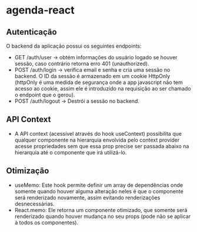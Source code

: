 # agenda-react

## Autenticação

O backend da aplicação possui os seguintes endpoints:

- GET /auth/user -> obtém informações do usuário logado se houver sessão, caso contrário retorna erro 401 (unauthorized).
- POST /auth/login -> verifica email e senha e cria uma sessão no backend. O ID da sessão é armazenado em um cookie HttpOnly (httpOnly é uma medida de segurança onde a app javascript não tem acesso ao cookie, assim ele é introduzido na requisição ao ser chamado o endpoint que o gerou).
- POST /auth/logout -> Destrói a sessão no backend.

## API Context

- A API context (acessível através do hook useContext) possibilita que qualquer componente na hierarquia envolvida pelo context provider acesse propriedades sem que essa prop precise ser passada abaixo na hierarquia até o componente que irá utilizá-lo.

## Otimização

- useMemo: Este hook permite definir um array de dependências onde somente quando houver alguma alteração neles é que o componente será renderizado novamente, assim evitando renderizações desnecessárias.
- React.memo: Ele retorna um componente otimizado, que somente será renderizado quando houver mudança no seu props (pode não se aplicar à todos os componentes).
